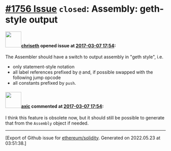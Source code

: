 # [\#1756 Issue](https://github.com/ethereum/solidity/issues/1756) `closed`: Assembly: geth-style output

#### <img src="https://avatars.githubusercontent.com/u/9073706?v=4" width="50">[chriseth](https://github.com/chriseth) opened issue at [2017-03-07 17:54](https://github.com/ethereum/solidity/issues/1756):

The Assembler should have a switch to output assembly in "geth style", i.e.

- only statement-style notation
- all label references prefixed by `@` and, if possible swapped with the following jump opcode
- all constants prefixed by `push`.

#### <img src="https://avatars.githubusercontent.com/u/20340?v=4" width="50">[axic](https://github.com/axic) commented at [2017-03-07 17:54](https://github.com/ethereum/solidity/issues/1756#issuecomment-477413382):

I think this feature is obsolete now, but it should still be possible to generate that from the `Assembly` object if needed.


-------------------------------------------------------------------------------



[Export of Github issue for [ethereum/solidity](https://github.com/ethereum/solidity). Generated on 2022.05.23 at 03:51:38.]
